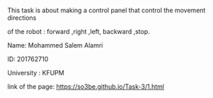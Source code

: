 This task is about making a control panel that control the movement directions

of the robot : forward ,right ,left, backward ,stop.


Name: Mohammed Salem Alamri

ID: 201762710 

University : KFUPM 

link of the page: https://so3be.github.io/Task-3/1.html





